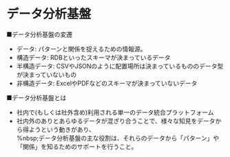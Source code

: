 # データ分析基盤

■データ分析基盤の変遷
- データ: パターンと関係を捉えるための情報源。
- 構造データ: RDBといったスキーマが決まっているデータ
- 半構造データ: CSVやJSONのように配置場所は決まっているもののデータ型が決まっていないもの
- 非構造データ: ExcelやPDFなどのスキーマが決まっていないデータ

■データ分析基盤とは
- 社内で(もしくは社外含め)利用される単一のデータ統合プラットフォーム
- 社内外のありとあらゆるデータが混ざり合うことで、様々な知見をデータから得ようという動きがあり、  
%nbsp;データ分析基盤の主な役割は、それらのデータから「パターン」や「関係」を知るためのサポートを行うこと。
